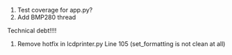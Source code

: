 1. Test coverage for app.py?
2. Add BMP280 thread

Technical debt!!!!
1. Remove hotfix in lcdprinter.py Line 105 (set_formatting is not clean at all)
